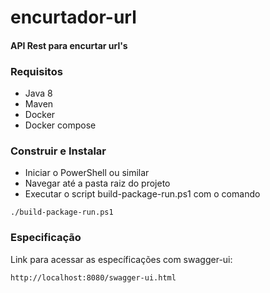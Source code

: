 # encurtador-url

#### API Rest para encurtar url's

### Requisitos

* Java 8
* Maven
* Docker
* Docker compose

### Construir e Instalar

* Iniciar o PowerShell ou similar
* Navegar até a pasta raiz do projeto
* Executar o script build-package-run.ps1 com o comando

<pre><code>./build-package-run.ps1</code></pre>

### Especificação

Link para acessar as específicações com swagger-ui:
<pre><code>http://localhost:8080/swagger-ui.html</code></pre>
